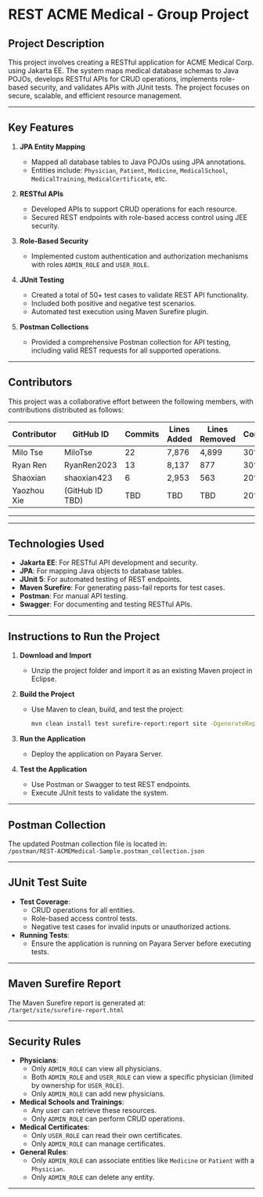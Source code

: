 # REST ACME Medical - Group Project

## Project Description
This project involves creating a RESTful application for ACME Medical Corp. using Jakarta EE. The system maps medical database schemas to Java POJOs, develops RESTful APIs for CRUD operations, implements role-based security, and validates APIs with JUnit tests. The project focuses on secure, scalable, and efficient resource management.

---

## Key Features
1. **JPA Entity Mapping**  
   - Mapped all database tables to Java POJOs using JPA annotations.  
   - Entities include: `Physician`, `Patient`, `Medicine`, `MedicalSchool`, `MedicalTraining`, `MedicalCertificate`, etc.

2. **RESTful APIs**  
   - Developed APIs to support CRUD operations for each resource.  
   - Secured REST endpoints with role-based access control using JEE security.

3. **Role-Based Security**  
   - Implemented custom authentication and authorization mechanisms with roles `ADMIN_ROLE` and `USER_ROLE`.

4. **JUnit Testing**  
   - Created a total of 50+ test cases to validate REST API functionality.  
   - Included both positive and negative test scenarios.  
   - Automated test execution using Maven Surefire plugin.

5. **Postman Collections**  
   - Provided a comprehensive Postman collection for API testing, including valid REST requests for all supported operations.

---

## Contributors

This project was a collaborative effort between the following members, with contributions distributed as follows:

| **Contributor**   | **GitHub ID**  | **Commits** | **Lines Added** | **Lines Removed** | **Contribution** |
|-------------------|----------------|-------------|-----------------|-------------------|------------------|
| Milo Tse          | MiloTse        | 22          | 7,876           | 4,899             | 30%              |
| Ryan Ren          | RyanRen2023    | 13          | 8,137           | 877               | 30%              |
| Shaoxian          | shaoxian423    | 6           | 2,953           | 563               | 20%              |
| Yaozhou Xie       | (GitHub ID TBD)| TBD         | TBD             | TBD               | 20%              |

---

---

## Technologies Used
- **Jakarta EE**: For RESTful API development and security.
- **JPA**: For mapping Java objects to database tables.
- **JUnit 5**: For automated testing of REST endpoints.
- **Maven Surefire**: For generating pass-fail reports for test cases.
- **Postman**: For manual API testing.
- **Swagger**: For documenting and testing RESTful APIs.

---

## Instructions to Run the Project
1. **Download and Import**  
   - Unzip the project folder and import it as an existing Maven project in Eclipse.

2. **Build the Project**  
   - Use Maven to clean, build, and test the project:
     ```bash
     mvn clean install test surefire-report:report site -DgenerateReports=true
     ```

3. **Run the Application**  
   - Deploy the application on Payara Server.

4. **Test the Application**  
   - Use Postman or Swagger to test REST endpoints.  
   - Execute JUnit tests to validate the system.

---

## Postman Collection
The updated Postman collection file is located in:  
`/postman/REST-ACMEMedical-Sample.postman_collection.json`

---

## JUnit Test Suite
- **Test Coverage**:
  - CRUD operations for all entities.
  - Role-based access control tests.
  - Negative test cases for invalid inputs or unauthorized actions.
- **Running Tests**:
  - Ensure the application is running on Payara Server before executing tests.

---

## Maven Surefire Report
The Maven Surefire report is generated at:  
`/target/site/surefire-report.html`

---

## Security Rules
- **Physicians**:
  - Only `ADMIN_ROLE` can view all physicians.
  - Both `ADMIN_ROLE` and `USER_ROLE` can view a specific physician (limited by ownership for `USER_ROLE`).
  - Only `ADMIN_ROLE` can add new physicians.
- **Medical Schools and Trainings**:
  - Any user can retrieve these resources.
  - Only `ADMIN_ROLE` can perform CRUD operations.
- **Medical Certificates**:
  - Only `USER_ROLE` can read their own certificates.
  - Only `ADMIN_ROLE` can manage certificates.
- **General Rules**:
  - Only `ADMIN_ROLE` can associate entities like `Medicine` or `Patient` with a `Physician`.
  - Only `ADMIN_ROLE` can delete any entity.

---

